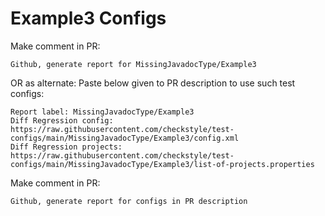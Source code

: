 # Example3 Configs
Make comment in PR:
```
Github, generate report for MissingJavadocType/Example3
```
OR as alternate:
Paste below given to PR description to use such test configs:
```
Report label: MissingJavadocType/Example3
Diff Regression config: https://raw.githubusercontent.com/checkstyle/test-configs/main/MissingJavadocType/Example3/config.xml
Diff Regression projects: https://raw.githubusercontent.com/checkstyle/test-configs/main/MissingJavadocType/Example3/list-of-projects.properties
```
Make comment in PR:
```
Github, generate report for configs in PR description
```
